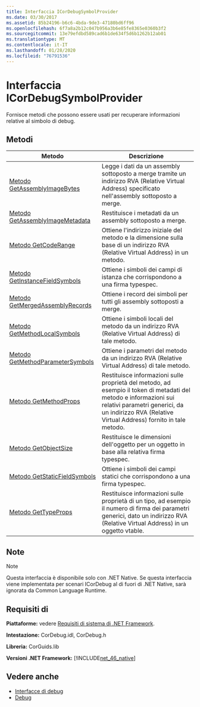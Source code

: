 ```yaml
---
title: Interfaccia ICorDebugSymbolProvider
ms.date: 03/30/2017
ms.assetid: 85b24196-b6c6-4bda-9de3-47180bd6ff96
ms.openlocfilehash: 6f7a8a2b12c047b956a3b6e85fe8365e0360b3f2
ms.sourcegitcommit: 13e79efdbd589cad6b1de634f5d6b1262b12ab01
ms.translationtype: MT
ms.contentlocale: it-IT
ms.lasthandoff: 01/28/2020
ms.locfileid: "76791536"
---
```

# <a name="icordebugsymbolprovider-interface"></a>Interfaccia ICorDebugSymbolProvider
Fornisce metodi che possono essere usati per recuperare informazioni relative al simbolo di debug.  
  
## <a name="methods"></a>Metodi  
  
|Metodo|Descrizione|  
|------------|-----------------|  
|[Metodo GetAssemblyImageBytes](icordebugsymbolprovider-getassemblyimagebytes-method.md)|Legge i dati da un assembly sottoposto a merge tramite un indirizzo RVA (Relative Virtual Address) specificato nell'assembly sottoposto a merge.|  
|[Metodo GetAssemblyImageMetadata](icordebugsymbolprovider-getassemblyimagemetadata-method.md)|Restituisce i metadati da un assembly sottoposto a merge.|  
|[Metodo GetCodeRange](icordebugsymbolprovider-getcoderange-method.md)|Ottiene l'indirizzo iniziale del metodo e la dimensione sulla base di un indirizzo RVA (Relative Virtual Address) in un metodo.|  
|[Metodo GetInstanceFieldSymbols](icordebugsymbolprovider-getinstancefieldsymbols-method.md)|Ottiene i simboli dei campi di istanza che corrispondono a una firma typespec.|  
|[Metodo GetMergedAssemblyRecords](icordebugsymbolprovider-getmergedassemblyrecords-method.md)|Ottiene i record dei simboli per tutti gli assembly sottoposti a merge.|  
|[Metodo GetMethodLocalSymbols](icordebugsymbolprovider-getmethodlocalsymbols-method.md)|Ottiene i simboli locali del metodo da un indirizzo RVA (Relative Virtual Address) di tale metodo.|  
|[Metodo GetMethodParameterSymbols](icordebugsymbolprovider-getmethodparametersymbols-method.md)|Ottiene i parametri del metodo da un indirizzo RVA (Relative Virtual Address) di tale metodo.|  
|[Metodo GetMethodProps](icordebugsymbolprovider-getmethodprops-method.md)|Restituisce informazioni sulle proprietà del metodo, ad esempio il token di metadati del metodo e informazioni sui relativi parametri generici, da un indirizzo RVA (Relative Virtual Address) fornito in tale metodo.|  
|[Metodo GetObjectSize](icordebugsymbolprovider-getobjectsize-method.md)|Restituisce le dimensioni dell'oggetto per un oggetto in base alla relativa firma typespec.|  
|[Metodo GetStaticFieldSymbols](icordebugsymbolprovider-getstaticfieldsymbols-method.md)|Ottiene i simboli dei campi statici che corrispondono a una firma typespec.|  
|[Metodo GetTypeProps](icordebugsymbolprovider-gettypeprops-method.md)|Restituisce informazioni sulle proprietà di un tipo, ad esempio il numero di firma dei parametri generici, dato un indirizzo RVA (Relative Virtual Address) in un oggetto vtable.|  
  
## <a name="remarks"></a>Note  
  
> [!NOTE]
> Questa interfaccia è disponibile solo con .NET Native. Se questa interfaccia viene implementata per scenari ICorDebug al di fuori di .NET Native, sarà ignorata da Common Language Runtime.  
  
## <a name="requirements"></a>Requisiti di  
 **Piattaforme:** vedere [Requisiti di sistema di .NET Framework](../../../../docs/framework/get-started/system-requirements.md).  
  
 **Intestazione:** CorDebug.idl, CorDebug.h  
  
 **Libreria:** CorGuids.lib  
  
 **Versioni .NET Framework:** [!INCLUDE[net_46_native](../../../../includes/net-46-native-md.md)]  
  
## <a name="see-also"></a>Vedere anche

- [Interfacce di debug](debugging-interfaces.md)
- [Debug](index.md)
